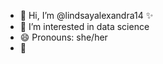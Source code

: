 - 💟 Hi, I’m @lindsayalexandra14 ✨
- 🔢 I’m interested in data science
- 😄 Pronouns: she/her
- 🤍 
    
<!---
lindsayalexandra14/lindsayalexandra14 is a ✨ special ✨ repository because its `README.md` (this file) appears on your GitHub profile.
You can click the Preview link to take a look at your changes.
--->
